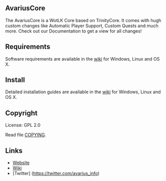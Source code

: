 ## AvariusCore


The AvariusCore is a WotLK Core based on TrinityCore. It comes with hugh custom changes like Automatic Player Support, Custom Quests and much more. Check out our Documentation to get a view for all changes!



## Requirements


Software requirements are available in the [wiki](https://www.trinitycore.info/display/tc/Requirements) for
Windows, Linux and OS X.


## Install

Detailed installation guides are available in the [wiki](https://www.trinitycore.info/display/tc/Installation+Guide) for
Windows, Linux and OS X.


## Copyright

License: GPL 2.0

Read file [COPYING](COPYING).



## Links

* [Website](https://www.avarius.met)
* [Wiki](http://avarius.net/index.php/projects/9-avarius-wotlk-core/2-wotlk-documentation)
* [Twitter] (https://twitter.com/avarius_info)

